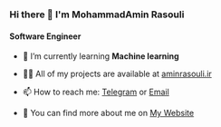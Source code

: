 ### Hi there 👋 I'm MohammadAmin Rasouli
#### Software Engineer

- 🌱 I’m currently learning **Machine learning**

- 👨‍💻 All of my projects are available at [aminrasouli.ir](aminrasouli.ir)

- 📫 How to reach me: [Telegram](https://t.me/amindev) or [Email](mailto:me@aminrasouli.ir)

- 🔭 You can find more about me on [My Website](https://aminrasouli.ir)
